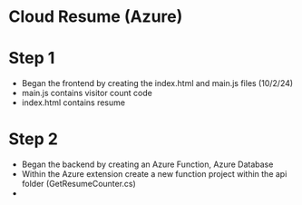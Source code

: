 # Cloud Resume (Azure)

# Step 1
- Began the frontend by creating the index.html and main.js files (10/2/24)
- main.js contains visitor count code
- index.html contains resume

# Step 2
- Began the backend by creating an Azure Function, Azure Database
- Within the Azure extension create a new function project within the api folder (GetResumeCounter.cs)
- 